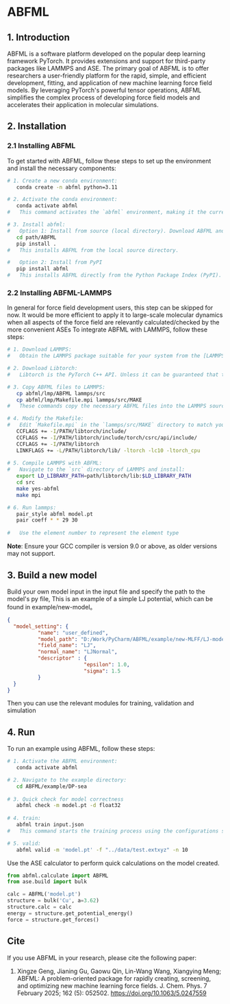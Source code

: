 # ABFML 

## 1. Introduction
ABFML is a software platform developed on the popular deep learning framework PyTorch. It provides extensions and support for third-party packages like LAMMPS and ASE. The primary goal of ABFML is to offer researchers a user-friendly platform for the rapid, simple, and efficient development, fitting, and application of new machine learning force field models. By leveraging PyTorch's powerful tensor operations, ABFML simplifies the complex process of developing force field models and accelerates their application in molecular simulations.

## 2. Installation

### 2.1 Installing ABFML
To get started with ABFML, follow these steps to set up the environment and install the necessary components:
```bash
# 1. Create a new conda environment:
   conda create -n abfml python=3.11

# 2. Activate the conda environment:
   conda activate abfml
#   This command activates the `abfml` environment, making it the current working environment.

# 3. Install abfml:
#   Option 1: Install from source (local directory). Download ABFML and Navigate to the ABFML directory. 
   cd path/ABFML
   pip install .
#   This installs ABFML from the local source directory.

#   Option 2: Install from PyPI
   pip install abfml
#   This installs ABFML directly from the Python Package Index (PyPI).

```
### 2.2 Installing ABFML-LAMMPS
In general for force field development users, this step can be skipped for now.
It would be more efficient to apply it to large-scale molecular dynamics
when all aspects of the force field are relevantly calculated/checked by the more convenient ASEs
To integrate ABFML with LAMMPS, follow these steps:
```bash
# 1. Download LAMMPS:
#   Obtain the LAMMPS package suitable for your system from the [LAMMPS website](https://lammps.sandia.gov/). This will be the molecular dynamics engine that ABFML will interact with.

# 2. Download Libtorch:
#   Libtorch is the PyTorch C++ API. Unless it can be guaranteed that the system is "new" enough, please use the Pre-cxx11 ABI version.

# 3. Copy ABFML files to LAMMPS:  
   cp abfml/lmp/ABFML lammps/src
   cp abfml/lmp/Makefile.mpi lammps/src/MAKE
#   These commands copy the necessary ABFML files into the LAMMPS source directory.

# 4. Modify the Makefile:
#   Edit `Makefile.mpi` in the `lammps/src/MAKE` directory to match your system's configuration, specifically setting the paths to your compilers and libraries.  
   CCFLAGS += -I/PATH/libtorch/include/
   CCFLAGS += -I/PATH/libtorch/include/torch/csrc/api/include/
   CCFLAGS += -I/PATH/libtorch
   LINKFLAGS += -L/PATH/libtorch/lib/ -ltorch -lc10 -ltorch_cpu
   
# 5. Compile LAMMPS with ABFML:
#   Navigate to the `src` directory of LAMMPS and install: 
   export LD_LIBRARY_PATH=path/libtorch/lib:$LD_LIBRARY_PATH
   cd src
   make yes-abfml
   make mpi

# 6. Run lammps:  
   pair_style abfml model.pt
   pair coeff * * 29 30
  
#   Use the element number to represent the element type
```
**Note**: Ensure your GCC compiler is version 9.0 or above, as older versions may not support.

## 3. Build a new model
Build your own model input in the input file and specify the path to the model's py file,
This is an example of a simple LJ potential, which can be found in example/new-model。
```json
{
  "model_setting": {
          "name": "user_defined",
          "model_path": "D:/Work/PyCharm/ABFML/example/new-MLFF/LJ-model.py",
          "field_name": "LJ",
          "normal_name": "LJNormal",
          "descriptor" : {
                         "epsilon": 1.0,
                         "sigma": 1.5
          }
  }
}
```
Then you can use the relevant modules for training, validation and simulation

## 4. Run

To run an example using ABFML, follow these steps:
```bash
# 1. Activate the ABFML environment:
   conda activate abfml

# 2. Navigate to the example directory:
   cd ABFML/example/DP-sea
  
# 3. Quick check for model correctness
   abfml check -m model.pt -d float32
   
# 4. train:
   abfml train input.json
#   This command starts the training process using the configurations specified in `input.json`.

# 5. valid:
   abfml valid -m 'model.pt' -f "../data/test.extxyz" -n 10
```

Use the ASE calculator to perform quick calculations on the model created.

```python
from abfml.calculate import ABFML
from ase.build import bulk

calc = ABFML('model.pt')
structure = bulk('Cu', a=3.62)
structure.calc = calc
energy = structure.get_potential_energy()
force = structure.get_forces()
```
## Cite
If you use ABFML in your research, please cite the following paper:

1. Xingze Geng, Jianing Gu, Gaowu Qin, Lin-Wang Wang, Xiangying Meng; ABFML: A problem-oriented package for rapidly creating, screening, and optimizing new machine learning force fields. J. Chem. Phys. 7 February 2025; 162 (5): 052502. https://doi.org/10.1063/5.0247559

